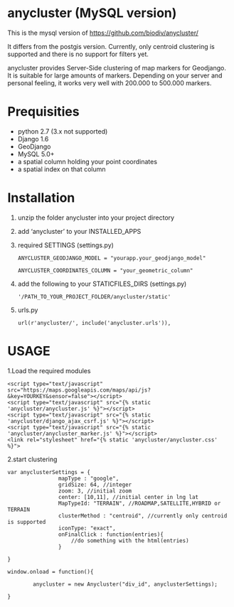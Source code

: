 anycluster (MySQL version)
============================

This is the mysql version of https://github.com/biodiv/anycluster/

It differs from the postgis version. Currently, only centroid clustering is supported and there is no support for filters yet.

anycluster provides Server-Side clustering of map markers for Geodjango. It is suitable for large amounts of markers. 
Depending on your server and personal feeling, it works very well with 200.000 to 500.000 markers.


Prequisities
============
- python 2.7 (3.x not supported)
- Django 1.6
- GeoDjango
- MySQL 5.0+
- a spatial column holding your point coordinates
- a spatial index on that column


Installation
============


1. unzip the folder anycluster into your project directory
2. add ‘anycluster’ to your INSTALLED_APPS
3. required SETTINGS (settings.py)

    ```ANYCLUSTER_GEODJANGO_MODEL = "yourapp.your_geodjango_model"```
    
    ```ANYCLUSTER_COORDINATES_COLUMN = "your_geometric_column"```

4. add the following to your STATICFILES_DIRS (settings.py)

    ``` '/PATH_TO_YOUR_PROJECT_FOLDER/anycluster/static' ```

5. urls.py

    ```url(r'anycluster/', include('anycluster.urls')),```


USAGE
=====
1.Load the required modules

```
<script type="text/javascript" src="https://maps.googleapis.com/maps/api/js?&key=YOURKEY&sensor=false"></script>
<script type="text/javascript" src="{% static 'anycluster/anycluster.js' %}"></script>
<script type="text/javascript" src="{% static 'anycluster/django_ajax_csrf.js' %}"></script>
<script type="text/javascript" src="{% static 'anycluster/anycluster_marker.js' %}"></script>
<link rel="stylesheet" href="{% static 'anycluster/anycluster.css' %}">
```


2.start clustering


```
var anyclusterSettings = {
				mapType : "google",
				gridSize: 64, //integer
				zoom: 3, //initial zoom
				center: [10,11], //initial center in lng lat
				MapTypeId: "TERRAIN", //ROADMAP,SATELLITE,HYBRID or TERRAIN
				clusterMethod : "centroid", //currently only centroid is supported
				iconType: "exact",
				onFinalClick : function(entries){
					//do something with the html(entries)
				}
	
}
		
window.onload = function(){
				
		anycluster = new Anycluster("div_id", anyclusterSettings);
			
}
```
